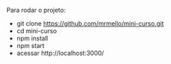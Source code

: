 Para rodar o projeto:

 - git clone https://github.com/mrmello/mini-curso.git
 - cd mini-curso
 - npm install
 - npm start
 - acessar http://localhost:3000/
